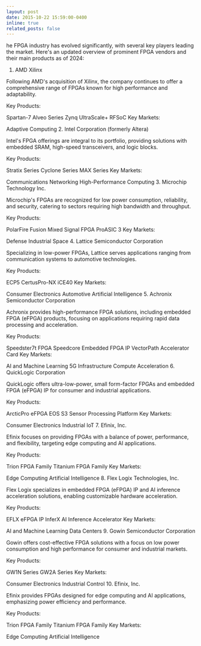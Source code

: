 ```yaml
---
layout: post
date: 2015-10-22 15:59:00-0400
inline: true
related_posts: false
---
```

he FPGA industry has evolved significantly, with several key players leading the market. Here's an updated overview of prominent FPGA vendors and their main products as of 2024:

1. AMD Xilinx

Following AMD's acquisition of Xilinx, the company continues to offer a comprehensive range of FPGAs known for high performance and adaptability.

Key Products:

Spartan-7
Alveo Series
Zynq UltraScale+ RFSoC
Key Markets:

Adaptive Computing
2. Intel Corporation (formerly Altera)

Intel's FPGA offerings are integral to its portfolio, providing solutions with embedded SRAM, high-speed transceivers, and logic blocks.

Key Products:

Stratix Series
Cyclone Series
MAX Series
Key Markets:

Communications
Networking
High-Performance Computing
3. Microchip Technology Inc.

Microchip's FPGAs are recognized for low power consumption, reliability, and security, catering to sectors requiring high bandwidth and throughput.

Key Products:

PolarFire
Fusion Mixed Signal FPGA
ProASIC 3
Key Markets:

Defense
Industrial
Space
4. Lattice Semiconductor Corporation

Specializing in low-power FPGAs, Lattice serves applications ranging from communication systems to automotive technologies.

Key Products:

ECP5
CertusPro-NX
iCE40
Key Markets:

Consumer Electronics
Automotive
Artificial Intelligence
5. Achronix Semiconductor Corporation

Achronix provides high-performance FPGA solutions, including embedded FPGA (eFPGA) products, focusing on applications requiring rapid data processing and acceleration.

Key Products:

Speedster7t FPGA
Speedcore Embedded FPGA IP
VectorPath Accelerator Card
Key Markets:

AI and Machine Learning
5G Infrastructure
Compute Acceleration
6. QuickLogic Corporation

QuickLogic offers ultra-low-power, small form-factor FPGAs and embedded FPGA (eFPGA) IP for consumer and industrial applications.

Key Products:

ArcticPro eFPGA
EOS S3 Sensor Processing Platform
Key Markets:

Consumer Electronics
Industrial IoT
7. Efinix, Inc.

Efinix focuses on providing FPGAs with a balance of power, performance, and flexibility, targeting edge computing and AI applications.

Key Products:

Trion FPGA Family
Titanium FPGA Family
Key Markets:

Edge Computing
Artificial Intelligence
8. Flex Logix Technologies, Inc.

Flex Logix specializes in embedded FPGA (eFPGA) IP and AI inference acceleration solutions, enabling customizable hardware acceleration.

Key Products:

EFLX eFPGA IP
InferX AI Inference Accelerator
Key Markets:

AI and Machine Learning
Data Centers
9. Gowin Semiconductor Corporation

Gowin offers cost-effective FPGA solutions with a focus on low power consumption and high performance for consumer and industrial markets.

Key Products:

GW1N Series
GW2A Series
Key Markets:

Consumer Electronics
Industrial Control
10. Efinix, Inc.

Efinix provides FPGAs designed for edge computing and AI applications, emphasizing power efficiency and performance.

Key Products:

Trion FPGA Family
Titanium FPGA Family
Key Markets:

Edge Computing
Artificial Intelligence
